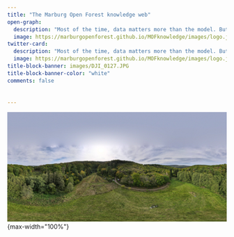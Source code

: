 ```yaml
---
title: "The Marburg Open Forest knowledge web"
open-graph:
  description: "Most of the time, data matters more than the model. But what is reality without model?"
  image: https://marburgopenforest.github.io/MOFknowledge/images/logo.jpg
twitter-card:
  description: "Most of the time, data matters more than the model. But what is reality without model?"
  image: https://marburgopenforest.github.io/MOFknowledge/images/logo.jpg 
title-block-banner: images/DJI_0127.JPG
title-block-banner-color: "white"
comments: false


---
```


![](images/DJI_0127.JPG){max-width="100%"}
